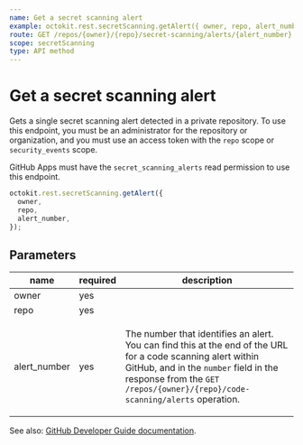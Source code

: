 ```yaml
---
name: Get a secret scanning alert
example: octokit.rest.secretScanning.getAlert({ owner, repo, alert_number })
route: GET /repos/{owner}/{repo}/secret-scanning/alerts/{alert_number}
scope: secretScanning
type: API method
---
```


# Get a secret scanning alert

Gets a single secret scanning alert detected in a private repository. To use this endpoint, you must be an administrator for the repository or organization, and you must use an access token with the `repo` scope or `security_events` scope.

GitHub Apps must have the `secret_scanning_alerts` read permission to use this endpoint.

```js
octokit.rest.secretScanning.getAlert({
  owner,
  repo,
  alert_number,
});
```

## Parameters

<table>
  <thead>
    <tr>
      <th>name</th>
      <th>required</th>
      <th>description</th>
    </tr>
  </thead>
  <tbody>
    <tr><td>owner</td><td>yes</td><td>

</td></tr>
<tr><td>repo</td><td>yes</td><td>

</td></tr>
<tr><td>alert_number</td><td>yes</td><td>

The number that identifies an alert. You can find this at the end of the URL for a code scanning alert within GitHub, and in the `number` field in the response from the `GET /repos/{owner}/{repo}/code-scanning/alerts` operation.

</td></tr>
  </tbody>
</table>

See also: [GitHub Developer Guide documentation](https://docs.github.com/rest/reference/secret-scanning#get-a-secret-scanning-alert).
